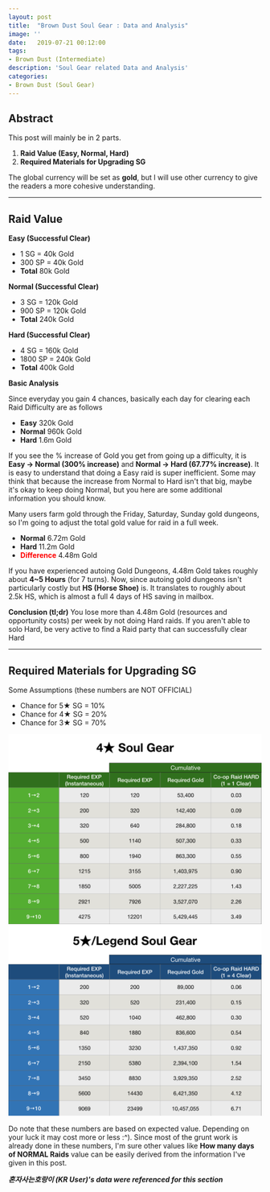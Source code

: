 ```yaml
---
layout: post
title:  "Brown Dust Soul Gear : Data and Analysis"
image: ''
date:   2019-07-21 00:12:00
tags:
- Brown Dust (Intermediate)
description: 'Soul Gear related Data and Analysis'
categories:
- Brown Dust (Soul Gear)
---
```


## Abstract

This post will mainly be in 2 parts.

1. **Raid Value (Easy, Normal, Hard)**
2. **Required Materials for Upgrading SG**

The global currency will be set as **gold**, but I will use other currency to give the readers a more cohesive understanding.

---

## Raid Value

**Easy (Successful Clear)**

* 1 SG = 40k Gold
* 300 SP = 40k Gold
* **Total** 80k Gold

**Normal (Successful Clear)**

* 3 SG = 120k Gold
* 900 SP = 120k Gold
* **Total** 240k Gold

**Hard (Successful Clear)**

* 4 SG = 160k Gold
* 1800 SP = 240k Gold
* **Total** 400k Gold

**Basic Analysis**

Since everyday you gain 4 chances, basically each day for clearing each Raid Difficulty are as follows

* **Easy** 320k Gold
* **Normal** 960k Gold
* **Hard** 1.6m Gold

If you see the % increase of Gold you get from going up a difficulty, it is **Easy → Normal (300% increase)** and **Normal → Hard (67.77% increase)**. It is easy to understand that doing a Easy raid is super inefficient. Some may think that because the increase from Normal to Hard isn't that big, maybe it's okay to keep doing Normal, but you here are some additional information you should know.

Many users farm gold through the Friday, Saturday, Sunday gold dungeons, so I'm going to adjust the total gold value for raid in a full week.

* **Normal** 6.72m Gold
* **Hard** 11.2m Gold
* <span style="color:red">**Difference**</span> 4.48m Gold

If you have experienced autoing Gold Dungeons, 4.48m Gold takes roughly about **4~5 Hours** (for 7 turns). Now, since autoing gold dungeons isn't particularly costly but **HS (Horse Shoe)** is. It translates to roughly about 2.5k HS, which is almost a full 4 days of HS saving in mailbox.

**Conclusion (tl;dr)** You lose more than 4.48m Gold (resources and opportunity costs) per week by not doing Hard raids. If you aren't able to solo Hard, be very active to find a Raid party that can successfully clear Hard

---

## Required Materials for Upgrading SG

Some Assumptions (these numbers are NOT OFFICIAL)

* Chance for 5★ SG = 10%
* Chance for 4★ SG = 20%
* Chance for 3★ SG = 70%

<img src="../uploads/browndust-sg-4-sg-exp.png">

<img src="../uploads/browndust-sg-5-sg-exp.png">

Do note that these numbers are based on expected value. Depending on your luck it may cost more or less :^). Since most of the grunt work is already done in these numbers, I'm sure other values like **How many days of NORMAL Raids** value can be easily derived from the information I've given in this post.

***혼자사는호랑이 (KR User)'s data were referenced for this section***
